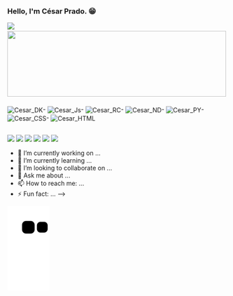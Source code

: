 ### Hello, I'm César Prado. 😁
<div>
  <a href="https://beacons.ai/CesarPradoJr">
  <img height="180em" src="https://github-readme-stats.vercel.app/api?username=CesarPradoJr&show_icons=true&theme=radical&border_radius=16&include_all_commits=true">
  <img height="150em" width="500em" src="https://github-readme-stats.vercel.app/api/top-langs/?username=CesarPradoJr&show_icons=true&theme=radical&border_radius=10">
  </a>
</div>

<div style="display: inline_block"><br>
  <img align="center" alt="Cesar_DK" height="50" width="60" src="https://cdn.jsdelivr.net/gh/devicons/devicon/icons/docker/docker-original.svg" />-
  <img align="center" alt="Cesar_Js" height="50" width="60" src="https://cdn.jsdelivr.net/gh/devicons/devicon/icons/javascript/javascript-original.svg" />-
  <img align="center" alt="Cesar_RC" height="50" width="60" src="https://cdn.jsdelivr.net/gh/devicons/devicon/icons/react/react-original-wordmark.svg" />-
  <img align="center" alt="Cesar_ND" height="50" width="60" src="https://cdn.jsdelivr.net/gh/devicons/devicon/icons/nodejs/nodejs-original.svg" />-
  <img align="center" alt="Cesar_PY" height="50" width="60" src="https://cdn.jsdelivr.net/gh/devicons/devicon/icons/python/python-original-wordmark.svg" />-
  <img align="center" alt="Cesar_CSS" height="50" width="60" src="https://cdn.jsdelivr.net/gh/devicons/devicon/icons/css3/css3-original-wordmark.svg" />-
  <img align="center" alt="Cesar_HTML" height="50" width="60" src="https://cdn.jsdelivr.net/gh/devicons/devicon/icons/html5/html5-original-wordmark.svg" />
</div>
 
 ##
 
<div>
  <a href="https://www.instagram.com/ceesinhaprado/" target="_blank"><img src="https://img.shields.io/badge/LinkedIn-0077B5?style=for-the-badge&logo=linkedin&logoColor=white" target="_blank"></a>
  <a href="https://www.instagram.com/ceesinhaprado/" target="_blank"><img src="https://img.shields.io/badge/Instagram-E4405F?style=for-the-badge&logo=instagram&logoColor=white" target="_blank"></a>
  <a href="https://www.instagram.com/ceesinhaprado/" target="_blank"><img src="https://img.shields.io/badge/YouTube-FF0000?style=for-the-badge&logo=youtube&logoColor=white" target="_blank"></a>
  <a href="https://www.instagram.com/ceesinhaprado/" target="_blank"><img src="https://img.shields.io/badge/Twitch-9146FF?style=for-the-badge&logo=twitch&logoColor=white" target="_blank"></a>
  <a href="https://www.instagram.com/ceesinhaprado/" target="_blank"><img src="https://img.shields.io/badge/Discord-7289DA?style=for-the-badge&logo=discord&logoColor=white" target="_blank"></a>
  <a href="https://www.instagram.com/ceesinhaprado/" target="_blank"><img src="https://img.shields.io/badge/Gmail-D14836?style=for-the-badge&logo=gmail&logoColor=white" target="_blank"></a>
</div>

- 🔭 I’m currently working on ...
- 🌱 I’m currently learning ...
- 👯 I’m looking to collaborate on ...
- 💬 Ask me about ...
- 📫 How to reach me: ...
- ⚡ Fun fact: ...
-->

![Snake animation](https://github.com/cesarpradojr/cesarpradojr/blob/output/github-contribution-grid-snake.svg)

